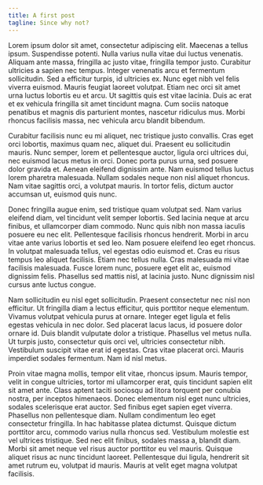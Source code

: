 ```yaml
---
title: A first post
tagline: Since why not?
---
```

Lorem ipsum dolor sit amet, consectetur adipiscing elit. Maecenas a tellus ipsum. Suspendisse potenti. Nulla varius nulla vitae dui luctus venenatis. Aliquam ante massa, fringilla ac justo vitae, fringilla tempor justo. Curabitur ultricies a sapien nec tempus. Integer venenatis arcu et fermentum sollicitudin. Sed a efficitur turpis, id ultricies ex. Nunc eget nibh vel felis viverra euismod. Mauris feugiat laoreet volutpat. Etiam nec orci sit amet urna luctus lobortis eu et arcu. Ut sagittis quis est vitae lacinia. Duis ac erat et ex vehicula fringilla sit amet tincidunt magna. Cum sociis natoque penatibus et magnis dis parturient montes, nascetur ridiculus mus. Morbi rhoncus facilisis massa, nec vehicula arcu blandit bibendum.

Curabitur facilisis nunc eu mi aliquet, nec tristique justo convallis. Cras eget orci lobortis, maximus quam nec, aliquet dui. Praesent eu sollicitudin mauris. Nunc semper, lorem et pellentesque auctor, ligula orci ultrices dui, nec euismod lacus metus in orci. Donec porta purus urna, sed posuere dolor gravida et. Aenean eleifend dignissim ante. Nam euismod tellus luctus lorem pharetra malesuada. Nullam sodales neque non nisl aliquet rhoncus. Nam vitae sagittis orci, a volutpat mauris. In tortor felis, dictum auctor accumsan ut, euismod quis nunc.

Donec fringilla augue enim, sed tristique quam volutpat sed. Nam varius eleifend diam, vel tincidunt velit semper lobortis. Sed lacinia neque at arcu finibus, et ullamcorper diam commodo. Nunc quis nibh non massa iaculis posuere eu nec elit. Pellentesque facilisis rhoncus hendrerit. Morbi in arcu vitae ante varius lobortis et sed leo. Nam posuere eleifend leo eget rhoncus. In volutpat malesuada tellus, vel egestas odio euismod et. Cras eu risus tempus leo aliquet facilisis. Etiam nec tellus nulla. Cras malesuada mi vitae facilisis malesuada. Fusce lorem nunc, posuere eget elit ac, euismod dignissim felis. Phasellus sed mattis nisl, at lacinia justo. Nunc dignissim nisl cursus ante luctus congue.

Nam sollicitudin eu nisl eget sollicitudin. Praesent consectetur nec nisl non efficitur. Ut fringilla diam a lectus efficitur, quis porttitor neque elementum. Vivamus volutpat vehicula purus at ornare. Integer eget ligula et felis egestas vehicula in nec dolor. Sed placerat lacus lacus, id posuere dolor ornare id. Duis blandit vulputate dolor a tristique. Phasellus vel metus nulla. Ut turpis justo, consectetur quis orci vel, ultricies consectetur nibh. Vestibulum suscipit vitae erat id egestas. Cras vitae placerat orci. Mauris imperdiet sodales fermentum. Nam id nisl metus.

Proin vitae magna mollis, tempor elit vitae, rhoncus ipsum. Mauris tempor, velit in congue ultricies, tortor mi ullamcorper erat, quis tincidunt sapien elit sit amet ante. Class aptent taciti sociosqu ad litora torquent per conubia nostra, per inceptos himenaeos. Donec elementum nisl eget nunc ultricies, sodales scelerisque erat auctor. Sed finibus eget sapien eget viverra. Phasellus non pellentesque diam. Nullam condimentum leo eget consectetur fringilla. In hac habitasse platea dictumst. Quisque dictum porttitor arcu, commodo varius nulla rhoncus sed. Vestibulum molestie est vel ultrices tristique. Sed nec elit finibus, sodales massa a, blandit diam. Morbi sit amet neque vel risus auctor porttitor eu vel mauris. Quisque aliquet risus ac nunc tincidunt laoreet. Pellentesque dui ligula, hendrerit sit amet rutrum eu, volutpat id mauris. Mauris at velit eget magna volutpat facilisis.
